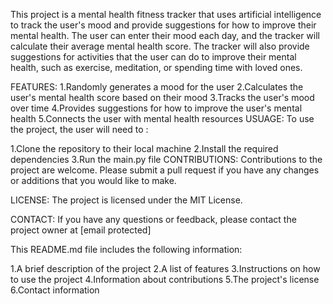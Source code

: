 This project is a mental health fitness tracker that uses artificial intelligence to track the user's mood and provide suggestions for how to improve their mental health. The user can enter their mood each day, and the tracker will calculate their average mental health score. The tracker will also provide suggestions for activities that the user can do to improve their mental health, such as exercise, meditation, or spending time with loved ones.

FEATURES:
1.Randomly generates a mood for the user
2.Calculates the user's mental health score based on their mood
3.Tracks the user's mood over time
4.Provides suggestions for how to improve the user's mental health
5.Connects the user with mental health resources 
USUAGE:
To use the project, the user will need to :

1.Clone the repository to their local machine
2.Install the required dependencies
3.Run the main.py file
CONTRIBUTIONS:
Contributions to the project are welcome. Please submit a pull request if you have any changes or additions that you would like to make.

LICENSE:
The project is licensed under the MIT License.

CONTACT:
If you have any questions or feedback, please contact the project owner at [email protected]

This README.md file includes the following information:

1.A brief description of the project
2.A list of features
3.Instructions on how to use the project
4.Information about contributions
5.The project's license
6.Contact information
